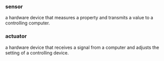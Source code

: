 ### sensor
a hardware device that measures a property and transmits a value to a controlling computer.

### actuator
a hardware device that receives a signal from a computer and adjusts the setting of a controlling device.